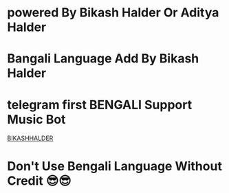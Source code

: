 # powered By Bikash Halder Or Aditya Halder
# Bangali Language Add By Bikash Halder
# telegram first BENGALI Support Music Bot
[BIKASHHALDER](t.me/Bikashhalder)

# **Don't Use Bengali Language Without Credit** 😎😎
